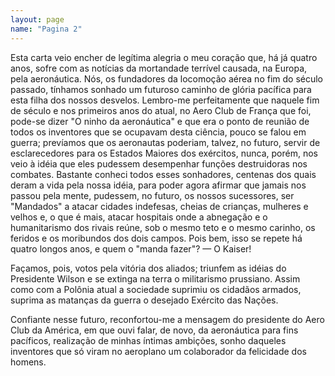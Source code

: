 ```yaml
---
layout: page
name: "Pagina 2"
---
```


Esta carta veio encher de legítima alegria o meu coração que, há já quatro
anos, sofre com as notícias da mortandade terrível causada, na Europa, pela
aeronáutica. Nós, os fundadores da locomoção aérea no fim do século passado,
tínhamos sonhado um futuroso caminho de glória pacífica para esta filha dos nossos
desvelos. Lembro-me perfeitamente que naquele fim de século e nos primeiros anos
do atual, no Aero Club de França que foi, pode-se dizer "O ninho da aeronáutica" e
que era o ponto de reunião de todos os inventores que se ocupavam desta ciência,
pouco se falou em guerra; prevíamos que os aeronautas poderiam, talvez, no futuro,
servir de esclarecedores para os Estados Maiores dos exércitos, nunca, porém, nos
veio à idéia que eles pudessem desempenhar funções destruidoras nos combates.
Bastante conheci todos esses sonhadores, centenas dos quais deram a vida pela
nossa idéia, para poder agora afirmar que jamais nos passou pela mente,
pudessem, no futuro, os nossos sucessores, ser "Mandados" a atacar cidades
indefesas, cheias de crianças, mulheres e velhos e, o que é mais, atacar hospitais
onde a abnegação e o humanitarismo dos rivais reúne, sob o mesmo teto e o
mesmo carinho, os feridos e os moribundos dos dois campos. Pois bem, isso se
repete há quatro longos anos, e quem o "manda fazer"? — O Kaiser!

Façamos, pois, votos pela vitória dos aliados; triunfem as idéias do Presidente
Wilson e se extinga na terra o militarismo prussiano. Assim como com a Polônia
atual a sociedade suprimiu os cidadãos armados, suprima as matanças da guerra o
desejado Exército das Nações.

Confiante nesse futuro, reconfortou-me a mensagem do presidente do Aero
Club da América, em que ouvi falar, de novo, da aeronáutica para fins pacíficos,
realização de minhas íntimas ambições, sonho daqueles inventores que só viram no
aeroplano um colaborador da felicidade dos homens.